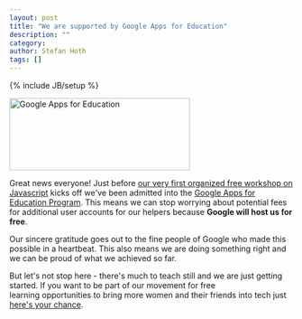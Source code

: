```yaml
---
layout: post
title: "We are supported by Google Apps for Education"
description: ""
category:
author: Stefan Hoth 
tags: []
---
```

{% include JB/setup %}


<img alt="Google Apps for Education" border="0" height="128" src="http://www.uky.edu/ukit/sites/www.uky.edu.ukit/files/Google%20Apps%20Logo.png" title="" width="320">

Great news everyone! Just before <a href="http://blog.opentechschool.org/2012/07/javascript-for-absolute-beginners-july.html" target="_blank">our very first organized free workshop on Javascript</a> kicks off we've been admitted into the <a href="http://www.google.com/apps/intl/en/edu/" rel="nofollow" target="_blank">Google Apps for Education Program</a>. This means we can stop worrying about potential fees for additional user accounts for our helpers because <b>Google will host us for free</b>.


Our sincere gratitude goes out to the fine people of Google who made this possible in a heartbeat. This also means we are doing something right and we can be proud of what we achieved so far.

But let's not stop here - there's much to teach still and we are just getting started. If you want to be part of our movement for free learning&nbsp;opportunities to bring more women and their friends into tech just <a href="http://blog.opentechschool.org/2012/07/announcing-ots-camp-at-campuspartyeu.html" target="_blank">here's your chance</a>.



